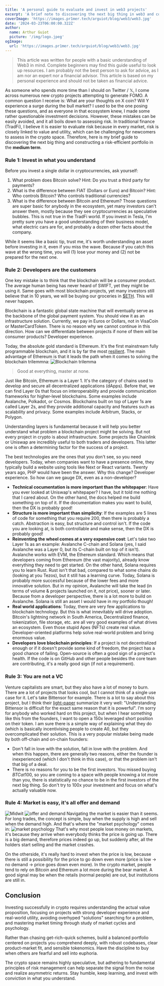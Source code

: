 ```yaml
---
title: 'A personal guide to evaluate and invest in web3 projects'
excerpt: 'A brief note to discovering the next big thing in web3 and constructing a risk-efficient portfolio in the medium term.'
coverImage: 'https://images.pr1mer.tech/arguiot/blog/web3/web3.jpg'
date: '2024-03-23T06:00:00.322Z'
author:
  name: Arthur Guiot
  picture: '/img/logo.jpeg'
ogImage:
  url: 'https://images.pr1mer.tech/arguiot/blog/web3/web3.jpg'
---
```

> This article was written for people with a basic understanding of Web3 in mind. Complete beginners may find this guide useful to look up resources. I am probably not the best person to ask for advice, as I am nor an expert nor a financial advisor. This article is based on my personal experience and should not be taken as financial advice.

As someone who spends more time than I should on Twitter / 𝕏, I come across numerous new crypto projects attempting to generate FOMO. A common question I receive is: What are your thoughts on X coin? Will Y experience a surge during the bull market? I used to be the one posing these questions, and as everyone in that ecosystem knew, I made some rather questionable investment decisions. However, these mistakes can be easily avoided, and it all boils down to assessing risk. In traditional finance (TradFi), I believe it is easier to evaluate risk because in every market, risk is closely linked to value and utility, which can be challenging for newcomers to assess in the crypto space. Therefore, here is my brief guide to discovering the next big thing and constructing a risk-efficient portfolio in the **medium term**.

### Rule 1: Invest in what you understand
Before you invest a single dollar in cryptocurrencies, ask yourself:
1. What problem does Bitcoin solve? Hint: Do you trust a third party for payments?
2. What is the difference between FIAT (Dollars or Euro) and Bitcoin? Hint: Who controls Bitcoin? Who controls traditional currencies?
3. What is the difference between Bitcoin and Ethereum?
Those questions are super basic for anybody in the ecosystem, yet many investors can't answer them, mostly because they see cryptocurrencies as speculative bubbles. This is not true in the TradFi world. If you invest in Tesla, I'm pretty sure you have a good understanding of their business model, what electric cars are for, and probably a dozen other facts about the company.

While it seems like a basic tip, trust me, it's worth understanding an asset before investing in it, even if you miss the wave. Because if you catch this wave at the wrong time, you will (1) lose your money and (2) not be prepared for the next one.

### Rule 2: Developers are the customers
One key mistake is to think that the blockchain will be a consumer product. The average human being has never heard of SWIFT, yet they might be using it. Same goes with most blockchain projects, yet many investors still believe that in 10 years, we will be buying our groceries in [$ETH](https://ethereum.org/eth). This will never happen.

Blockchain is a fantastic global state machine that will eventually serve as the backbone of the global payment system. You should view it as an infrastructure solution. Currently, we pay in Euros or Dollars, not in VisaCoin or MasterCardToken. There is no reason why we cannot continue in this direction. How can we differentiate between projects if none of them will be consumer products? Developer experience.

Today, the absolute gold standard is Ethereum. It's the first mainstream fully programmable blockchain, and it is by far the most [resilient](https://x.com/SolanaStatus/status/1754813351945789491?s=20). The main advantage of Ethereum is that it leads the path when it comes to solving the blockchain trilemmna:
![Blockchain trilemma](https://images.pr1mer.tech/arguiot/blog/web3/trilemmna.png)
> Good at everything, master at none.

Just like Bitcoin, Ethereum is a Layer 1. It's the category of chains used to develop and secure all decentralized applications (dApps). Before that, we can find Layer 0s that focus on interoperability and provide communication frameworks for higher-level blockchains. Some examples include Avalanche, Polkadot, or Cosmos. Blockchains built on top of Layer 1s are called Layer 2s, and they provide additional capacity and features such as scalability and privacy. Some examples include Arbitrum, Stacks, or Polygon.

Understanding layers is fundamental because it will help you better understand what problem a blockchain project might be solving. But not every project in crypto is about infrastructure. Some projects like Chainlink or Uniswap are incredibly useful to both traders and developers. This latter one is often a determining factor for the success of a project.

The best technologies are the ones that you don't see, so you need developers. Today, when companies want to have a presence online, they typically build a website using tools like Next or React variants. Twenty years ago, PHP would have been the answer. Why this change? Developer experience. So how can we gauge DX, even as a non-developer?
- **Technical cocumentation is more important than the whitepaper**: Have you ever looked at Uniswap's whitepaper? I have, but it told me nothing that I cared about. On the other hand, the docs helped me build something on top of it. If the documentation makes you want to build, then the DX is probably good!
- **Structure is more important than simplicity**: If the examples are 5 lines of code for something that you require 200, then there is probably a catch. Abstraction is easy, but structure and control isn't. If the code you are looking at, is both controllable and make sense, then the DX is probably good!
- **Reinventing the wheel comes at a very expensive cost**: Let's take two Layer 1s as an example: Avalanche C-chain and Solana (yes, I said Avalanche was a Layer 0, but its C-chain built on top of it isn't). Avalanche works with EVM, the Ethereum standard. Which means that developers coming from Ethereum (the vast majority), already know everything they need to get started. On the other hand, Solana requires you to learn Rust. Rust isn't that bad, compared to what some chains do (looking at you Tezos), but it still has a learning curve. Today, Solana is probably more successful because of the lower fees and more innovative solution. But in my opinion, Avalanche will take the lead (in terms of volume & projects launched on it, not price), sooner or later. Because from a developer perspective, there is a lot more to build on Avalanche. Solana is still an asset I would have in my portfolio though!
- **Real world applications**: Today, there are very few applications to blockchain technology. But this is what innevitably will drive adoption. Bitcoin's lightning network in South America, Decentralized finance, tokenization, file storage, etc. are all very good examples of what drives an ecosystem. Even those stupid Apes (NFTs) create real value. Developer-oriented platforms help solve real-world problem and bring enormous value.
- **Developers love blockchain principles**: If a project is not decentralized enough or if it doesn't provide some kind of freedom, the project has a good chance of failing. Open-source is often a good sign of a project's health. If the code is on GitHub and other people besides the core team are contributing, it's a really good sign (if not a requirement).

### Rule 3: You are not a VC
Venture capitalists are smart, but they also have a lot of money to burn. There are a lot of projects that looks cool, but I cannot think of a single use case for it. Let's take Bittensor for example. There is a lot to say about this project, but I think their [light-paper](https://bittensor.com/about) summarize it very well: "Understanding Bittensor is difficult for the exact same reason that it is powerful". I'm sorry for anybody who worked hard on this project, but when I hear something like this from the founders, I want to open a 150x leveraged short position on their token. I am sure there is a simple way of explaining what they do (which is basically incentivising people to create AI), but they overcomplicated their solution. This is a very popular mistake being made by both off-chain and on-chain founders:
- Don't fall in love with the solution, fall in love with the problem.
And when this happen, there are generally two reasons, either the founder is inexperienced (which I don't think in this case), or that the problem isn't that big of a deal.
- There is no reasons for you to be the first investors. You missed buying $BTC at 100$, so you are coming to a space with people knowing a lot more than you, there is statistically no chance to be in the first investors of the next big thing. So don't try to 100x your investment and focus on what's actually valuable now.

### Rule 4: Market is easy, it's all offer and demand
![Midwit](https://images.pr1mer.tech/arguiot/blog/web3/midwit.jpg)
![offer and demand](https://images.pr1mer.tech/arguiot/blog/web3/offer-demand.png)
Navigating the market is easier than it seems. For long trades, the concept is simple, buy when the supply is high and sell when the demand high. And that's where the "market psychology" comes in:
![market psychology](https://images.pr1mer.tech/arguiot/blog/web3/psychology.png)
That's why most people lose money on markets, it's because they arrive when everybody thinks the price is going up. There is a big demand, therefore prices indeed go up, but suddenly after, all the holders start selling and the market crashes.

On the otherside, it's really hard to invest when the price is low, because there is still a possibility for the price to go down even more (price is low -\> no demand -\> price goes down even more). In the crypto market, people tend to rely on Bitcoin and Ethereum a lot more during the bear market. A good signal may be when the retails (normal people) are out, but institutions are still in.

## Conclusion
Investing successfully in crypto requires understanding the actual value proposition, focusing on projects with strong developer experience and real-world utility, avoiding overhyped "solutions" searching for a problem, and mastering market timing through study of market cycles and psychology.

Rather than chasing get-rich-quick schemes, build a balanced portfolio centered on projects you comprehend deeply, with robust codebases, clear product-market fit, and sensible tokenomics. Have the discipline to buy when others are fearful and sell into euphoria.

The crypto space remains highly speculative, but adhering to fundamental principles of risk management can help separate the signal from the noise and realize asymmetric returns. Stay humble, keep learning, and invest with conviction in what you understand.